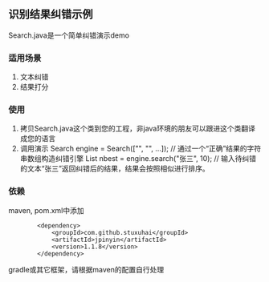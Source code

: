 ## 识别结果纠错示例

Search.java是一个简单纠错演示demo


### 适用场景
1. 文本纠错
2. 结果打分

### 使用
1. 拷贝Search.java这个类到您的工程，非java环境的朋友可以跟进这个类翻译成您的语言
2. 调用演示
Search engine = Search(["", "", ...]); // 通过一个“正确”结果的字符串数组构造纠错引擎
List<Score> nbest = engine.search("张三", 10); // 输入待纠错的文本“张三”返回纠错后的结果，结果会按照相似进行排序。

### 依赖

maven, pom.xml中添加
```
        <dependency>
            <groupId>com.github.stuxuhai</groupId>
            <artifactId>jpinyin</artifactId>
            <version>1.1.8</version>
        </dependency>
```

gradle或其它框架，请根据maven的配置自行处理
